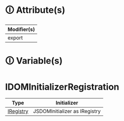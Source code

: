 # &#128712; Attribute(s)

| Modifier(s)                            |
|----------------------------------------|
| export |

# &#128712; Variable(s)

# IDOMInitializerRegistration

| Type                        | Initializer                       |
|-----------------------------|-----------------------------------|
| [IRegistry](https://hamedfathi.gitbook.io/aurelia-2-doc-api/kernel/interface/di/iregistry) | JSDOMInitializer as IRegistry |
